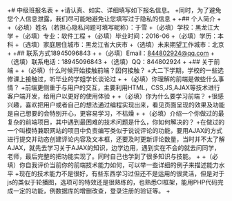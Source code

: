 +# 中级班报名表
+
+请认真、如实、详细填写如下报名信息。
+同时，为了避免您个人信息泄露，我们尽可能地避免让您填写过于隐私的信息
+
+## 个人简介
+
+（必填）姓名（若担心隐私问题可填写昵称）：于雪
+（必填）学校：黑龙江大学
+（必填）专业：软件工程
+（必填）毕业时间：2016-06
+（必填）学历：本科
+（选填）家庭居住城市：黑龙江省大庆市
+（选填）未来期望工作城市：北京
+
+## 联系方式18945096843
+
+（必填）Email：844802924@qq.com
+（选填）联系电话：18945096843
+（选填）QQ：844802924
+
+## 关于前端
+
+（必填）什么时候开始接触前端？因何接触？
+大二下学期，学校的一些选修课上接触过，听毕业的学姐学长谈论过
+
+（必填）你理解的前端是做些什么事情？
+前端更侧重于与用户的交互，主要利用HTML，CSS,JS,AJAX等技术进行客户端开发，给用户以更好的使用体验
+
+（必填）你为什么要学习前端？
+很感兴趣，喜欢把用户或者自己的想法通过编程实现出来，看见页面呈现的效果及功能是自己想要的会特别开心，更容易学习，不枯燥
+
+（必填）介绍一个你做过的最复杂的前端项目，其中遇到最困难的技术问题是什么，你如何解决的？
+在做过的一个叫模特兼职网站的项目中负责编写类似于说说评论的功能，要用AJAX的方式进行提交并动态创建评论内容及文本框，还要及时更新评论数量，当时并不太了解AJAX，就先去学习关于AJAX的知识，边学边用，遇到实在不会的就去问同学，老师，最后完整的把功能实现了。同时自己也学到了很多知识与技能。
+
+（必填）你自我评价当前你的前端技术能力如何，可以举一些详细的例子来描述能力水平
+现在的技术能力不是很好，有些东西学习过但还不是运用的很灵活，但是对于js的类似于轮播图，选项可的特效还是很熟练的，也熟悉CI框架，能用PHP代码完成一定的功能，例数据库的增删改查，登录注册的验证等。
+
